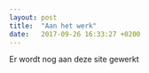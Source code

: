 ```yaml
---
layout: post
title:  "Aan het werk"
date:   2017-09-26 16:33:27 +0200
---
```

Er wordt nog aan deze site gewerkt
